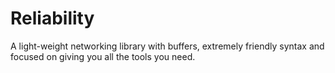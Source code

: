# Reliability
A light-weight networking library with buffers, extremely friendly syntax and focused on giving you all the tools you need.
